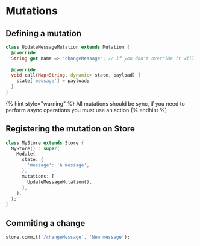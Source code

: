 # Mutations

## Defining a mutation

```dart
class UpdateMessageMutation extends Mutation {
  @override
  String get name => 'changeMessage'; // if you don't override it will be the name of class: 'UpdateMessageMutation' 
  
  @override
  void call(Map<String, dynamic> state, payload) {
    state['message'] = payload;
  }
}
```

{% hint style="warning" %}
All mutations should be sync, if you need to perform async operations you must use an action
{% endhint %}

## Registering the mutation on Store

```dart
class MyStore extends Store {
  MyStore() : super(
    Module(
      state: {
        'message': 'A message',
      },
      mutations: [
        UpdateMessageMutation(),
      ],
    ),
  );
}
```

## Commiting a change

```dart
store.commit('/changeMessage', 'New message');
```

